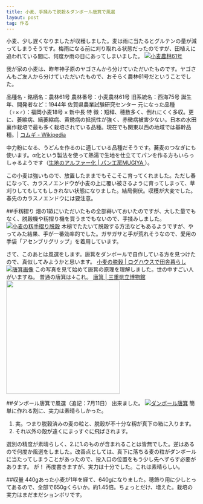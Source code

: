 ```yaml
---
title: 小麦、手揉みで脱穀＆ダンボール唐箕で風選
layout: post
tag: 作る
---
```



小麦、少し遅くなりましたが収穫しました。麦は雨に当たるとグルテンの量が減ってしまうそうです。梅雨になる前に刈り取れる状態だったのですが、田植えに追われている間に、何度か雨の日にあってしまいました。
<a href="http://www.flickr.com/photos/29905208@N05/5906466439/in/photostream" target="_blank"><img src="http://farm7.static.flickr.com/6046/5906466439_037063c738.jpg" name="小麦農林61号" title="小麦農林61号"/></a>


我が家の小麦は、昨年神子原のヤゴさんから分けていただいたものです。ヤゴさんもご友人から分けていただいたもので、おそらく農林61号だということでした。
>
品種名・銘柄名：農林61号
農林番号：小麦農林61号
旧系統名：西海75号
誕生年、開発者など：1944年 佐賀県農業試験研究センター
元になった品種（♀×♂）：福岡小麦18号 × 新中長
特 徴：短稈、穂数多く、倒れにくく多収。更に、萎縮病、縞萎縮病、黄銹病の抵抗性が強く、赤黴病被害少ない。日本の水田裏作栽培で最も多く栽培されている品種。現在でも関東以西の地域では基幹品種。|
<a href="http://ja.wikipedia.org/wiki/%E3%82%B3%E3%83%A0%E3%82%AE" target="_blank" title="コムギ - Wikipedia">コムギ - Wikipedia</a>

中力粉になる、うどんを作るのに適している品種だそうです。蕎麦のつなぎにも使います。α化という製法を使って熱湯で生地を仕立ててパンを作る方もいらっしゃるようです（<a href="http://www.mugiya.com/kiji.html" target="_blank" title="天然酵母 パン工房MUGIYA 生地のアルファー化">生地のアルファー化 | パン工房MUGIYA </a>）。


この小麦は強いもので、放置したままでもそこそこ育ってくれました。ただし春になって、カラスノエンドウが小麦の上に覆い被さるように育ってしまって、草刈りしてもしてもしきれない状態になりました。結局倒伏。収穫が大変でした。春先のカラスノエンドウには要注意。


##手籾摺り
畑の1畝にいただいたもの全部蒔いておいたのですが、大した量でもなく、脱穀機や籾摺り機を買うまでもないので、手揉みしました。
<a href="http://www.flickr.com/photos/29905208@N05/5907022236/in/photostream" target="_blank"><img src="http://farm6.static.flickr.com/5072/5907022236_afca978d62.jpg" name="小麦の籾手摺り脱穀" title="小麦の籾手摺り脱穀"/></a>
木槌でたたいて脱穀する方法などもあるようですが、やってみた結果、手が一番効率的でした。ガサガサと手が荒れそうなので、愛用の手袋「アセンブリグリップ」を着用しています。


さて、このあとは風選をします。唐箕をダンボールで自作している方を見つけたので、真似してみようかと思います。
<a href="http://plaza.rakuten.co.jp/marutagoya/diary/200907010000/" target="_blank">小麦の脱穀 | ログハウスで田舎暮らし<br><img title="唐箕画像" name="唐箕画像" src="http://image.space.rakuten.co.jp/lg01/21/0000201221/75/img97a83636zik3zj.jpeg"/></a>
この写真を見て始めて唐箕の原理を理解しました。世の中すごい人がいますね。
普通の唐箕は↓これ。
<a href="http://www.bunka.pref.mie.lg.jp/haku/osusume/toumi.htm" target="_blank">唐箕 | 三重県立博物館<br><img src="http://www.bunka.pref.mie.lg.jp/haku/osusume/img/toumi1.jpg" width="300px"/></a>


##ダンボール唐箕で風選（追記：7月11日）
出来ました。
<a href="http://www.flickr.com/photos/29905208@N05/5925647250/in/photostream" target="_blank"><img src="http://farm7.static.flickr.com/6007/5925647250_5acfb8a9a0.jpg" name="ダンボール唐箕" title="ダンボール唐箕"/></a>
簡単に作れる割に、実力は素晴らしかった。

1. 実。つまり脱穀済みの麦の粒と、脱穀が不十分な籾が真下の箱に入ります。
2. それ以外の殻が遠くにまっすぐに飛ばされます。

選別の精度が素晴らしく、2.に1.のものが含まれることは皆無でした。逆はあるので何度か風選をしました。改善点としては、真下に落ちる麦の粒がダンボールに当たってしまうことがあったので、投入口の位置をもう少し先へずらす必要があります。
が！
再度書きますが、実力は十分でした。これは素晴らしい。


##収量
440gあった小麦が1年を経て、640gになりました。穂飾り用に少しとってあるので、全部で650gくらいか。約1.45倍。ちょっとだけ、増えた。栽培の実力はまだまだションボリです。



　
